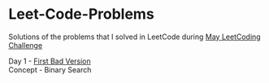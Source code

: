# Leet-Code-Problems
Solutions of the problems that I solved in LeetCode during [May LeetCoding Challenge](https://leetcode.com/explore/challenge/card/may-leetcoding-challenge)

Day 1 - [First Bad Version](https://leetcode.com/problems/first-bad-version/) <br>
Concept - Binary Search
